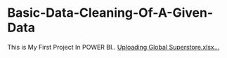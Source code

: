 # Basic-Data-Cleaning-Of-A-Given-Data
This is My First Project In POWER BI..
[Uploading Global Superstore.xlsx…]()
